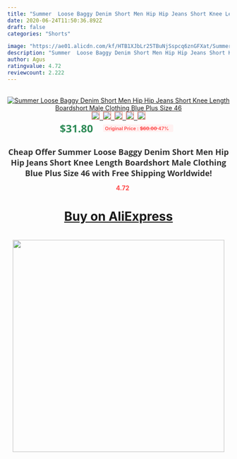 ```yaml
---
title: "Summer  Loose Baggy Denim Short Men Hip Hip Jeans Short Knee Length Boardshort Male Clothing Blue Plus Size 46"
date: 2020-06-24T11:50:36.892Z
draft: false
categories: "Shorts"

image: "https://ae01.alicdn.com/kf/HTB1XJbLr25TBuNjSspcq6znGFXat/Summer-Loose-Baggy-Denim-Short-Men-Hip-Hip-Jeans-Short-Knee-Length-Boardshort-Male-Clothing-Blue.jpg"
description: "Summer  Loose Baggy Denim Short Men Hip Hip Jeans Short Knee Length Boardshort Male Clothing Blue Plus Size 46"
author: Agus
ratingvalue: 4.72
reviewcount: 2.222
---
```

<br>
<div style="text-align: center;">
<a href="https://s.click.aliexpress.com/e/_AecZjr" target="_blank" rel="nofollow noopener noreferrer"><img alt="Summer  Loose Baggy Denim Short Men Hip Hip Jeans Short Knee Length Boardshort Male Clothing Blue Plus Size 46" class="magnifier-image" src="https://ae01.alicdn.com/kf/HTB1XJbLr25TBuNjSspcq6znGFXat/Summer-Loose-Baggy-Denim-Short-Men-Hip-Hip-Jeans-Short-Knee-Length-Boardshort-Male-Clothing-Blue.jpg_640x640.jpg">
<br>
<img style="border:1px solid salmon" src="https://ae01.alicdn.com/kf/HTB1XJbLr25TBuNjSspcq6znGFXat/Summer-Loose-Baggy-Denim-Short-Men-Hip-Hip-Jeans-Short-Knee-Length-Boardshort-Male-Clothing-Blue.jpg_120x120.jpg">&nbsp;&nbsp;<img style="border:1px solid salmon" src="https://ae01.alicdn.com/kf/HTB1L4YGf2ImBKNjSZFlq6A43FXaV/Summer-Loose-Baggy-Denim-Short-Men-Hip-Hip-Jeans-Short-Knee-Length-Boardshort-Male-Clothing-Blue.jpg_120x120.jpg">&nbsp;&nbsp;<img style="border:1px solid salmon" src="https://ae01.alicdn.com/kf/HTB1Cl6YrVuWBuNjSspnq6x1NVXar/Summer-Loose-Baggy-Denim-Short-Men-Hip-Hip-Jeans-Short-Knee-Length-Boardshort-Male-Clothing-Blue.jpg_120x120.jpg">&nbsp;&nbsp;<img style="border:1px solid salmon" src="https://ae01.alicdn.com/kf/HTB158WgfYwrBKNjSZPcq6xpapXaq/Summer-Loose-Baggy-Denim-Short-Men-Hip-Hip-Jeans-Short-Knee-Length-Boardshort-Male-Clothing-Blue.jpg_120x120.jpg">&nbsp;&nbsp;<img style="border:1px solid salmon" src="https://ae01.alicdn.com/kf/HTB1S4FUsntYBeNjy1Xdq6xXyVXaB/Summer-Loose-Baggy-Denim-Short-Men-Hip-Hip-Jeans-Short-Knee-Length-Boardshort-Male-Clothing-Blue.jpg_120x120.jpg"></a></div><br0>
<div style="text-align: center;"><span style="background-color: white; border: 0px; box-sizing: border-box; color: seagreen; display: inline-block; font-family: &quot;open sans&quot; , &quot;arial&quot; , &quot;helvetica&quot; , sans-serif , &quot;heiti&quot;; font-size: 24px; font-stretch: inherit; font-weight: 700; line-height: inherit; margin: 0px 10px 0px 0px; padding: 0px; vertical-align: middle;">$31.80 </span>
<span style="background: rgb(255 , 241 , 241); border-radius: 3px; border: 0px; box-sizing: border-box; color: #ff4747; display: inline-block; font-family: inherit; font-size: 12px; font-stretch: inherit; font-style: inherit; font-variant: inherit; font-weight: 600; line-height: inherit; margin: 0px; padding: 2px 5px; transform: scale(0.9); vertical-align: middle;">Original Price : <b style="text-decoration: line-through;">$60.00 </b> 47%&nbsp;&nbsp;</span></div>
<h1 style="color: #333333; display: inline-block; font-family: &quot;open sans&quot; , &quot;arial&quot; , &quot;helvetica&quot; , sans-serif , &quot;heiti&quot;; font-size: 18px; font-stretch: inherit; font-weight: 700; text-align: center;">Cheap Offer Summer  Loose Baggy Denim Short Men Hip Hip Jeans Short Knee Length Boardshort Male Clothing Blue Plus Size 46 with Free Shipping Worldwide!</h1>
<div style="color: #ff4747; text-align: center;">
<img src="https://4.bp.blogspot.com/-M0ZcTcb-5uY/XleCXlxnR4I/AAAAAAAAAEc/OrjgMkXV1oMQFaCRZj5HQwOCBcu3w1FegCPcBGAYYCw/s1600/star.png" style="height: 15px;">&nbsp;<b>4.72</b></div>
<div class="button_cont" align="center"><a class="buynow_a" href="https://s.click.aliexpress.com/e/_AecZjr" target="_blank" rel="nofollow noopener noreferrer"><H1>Buy on AliExpress</H1></a></div><br>
<div class="separator" style="clear: both; text-align: center;">
<img src="https://lh3.googleusercontent.com/-pTy5HemUv9M/XlePHvY0dAI/AAAAAAAAAE4/0nX5iRUoIWY8eMW9Dpxeirr157OZliDIgCLcBGAsYHQ/s1600/badge.gif" width="480">
</div>
